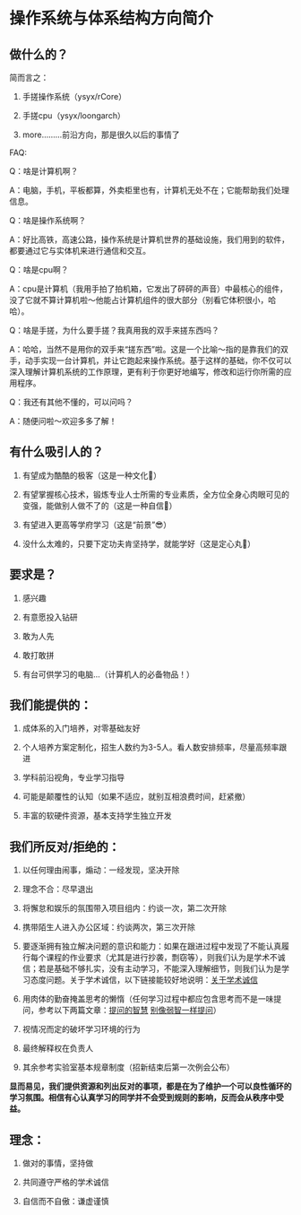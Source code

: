 # 操作系统与体系结构方向简介

## 做什么的？

简而言之：

1. 手搓操作系统（ysyx/rCore）

2. 手搓cpu（ysyx/loongarch）

3. more………前沿方向，那是很久以后的事情了

FAQ:

Q：啥是计算机啊？

A：电脑，手机，平板都算，外卖柜里也有，计算机无处不在；它能帮助我们处理信息。

Q：啥是操作系统啊？

A：好比高铁，高速公路，操作系统是计算机世界的基础设施，我们用到的软件，都要通过它与实体机来进行通信和交互。

Q：啥是cpu啊？

A：cpu是计算机（我用手拍了拍机箱，它发出了砰砰的声音）中最核心的组件，没了它就不算计算机啦～他能占计算机组件的很大部分（别看它体积很小，哈哈）。

Q：啥是手搓，为什么要手搓？我真用我的双手来搓东西吗？

A：哈哈，当然不是用你的双手来“搓东西”啦。这是一个比喻～指的是靠我们的双手，动手实现一台计算机，并让它跑起来操作系统。基于这样的基础，你不仅可以深入理解计算机系统的工作原理，更有利于你更好地编写，修改和运行你所需的应用程序。

Q：我还有其他不懂的，可以问吗？

A：随便问啦～欢迎多多了解！

## 有什么吸引人的？

1. 有望成为酷酷的极客（这是一种文化🤙）

2. 有望掌握核心技术，锻炼专业人士所需的专业素质，全方位全身心肉眼可见的变强，能做别人做不了的（这是一种自信🤏）

3. 有望进入更高等学府学习（这是“前景”😎）

4. 没什么太难的，只要下定功夫肯坚持学，就能学好（这是定心丸🤤）

## 要求是？

1. 感兴趣

2. 有意愿投入钻研

3. 敢为人先

4. 敢打敢拼

5. 有台可供学习的电脑…（计算机人的必备物品！）

## 我们能提供的：

1. 成体系的入门培养，对零基础友好

2. 个人培养方案定制化，招生人数约为3-5人。看人数安排频率，尽量高频率跟进

3. 学科前沿视角，专业学习指导

4. 可能是颠覆性的认知（如果不适应，就别互相浪费时间，赶紧撤）

5. 丰富的软硬件资源，基本支持学生独立开发

## 我们所反对/拒绝的：

1. 以任何理由闹事，煽动：一经发现，坚决开除

2. 理念不合：尽早退出

3. 将懈怠和娱乐的氛围带入项目组内：约谈一次，第二次开除

4. 携带陌生人进入办公区域：约谈两次，第三次开除

5. 要逐渐拥有独立解决问题的意识和能力：如果在跟进过程中发现了不能认真履行每个课程的作业要求（尤其是进行抄袭，剽窃等），则我们认为是学术不诚信；若是基础不够扎实，没有主动学习，不能深入理解细节，则我们认为是学习态度问题。关于学术诚信，以下链接能较好地说明：[关于学术诚信](https://ysyx.oscc.cc/slides/2306/01.html#/%E4%B8%93%E4%B8%9A%E4%B8%96%E7%95%8C%E8%A7%821---%E5%AD%A6%E6%9C%AF%E8%AF%9A%E4%BF%A1)

6. 用肉体的勤奋掩盖思考的懒惰（任何学习过程中都应包含思考而不是一味提问，参考以下两篇文章：[提问的智慧](https://github.com/ryanhanwu/How-To-Ask-Questions-The-Smart-Way/blob/main/README-zh_CN.md) [别像弱智一样提问](https://github.com/tangx/Stop-Ask-Questions-The-Stupid-Ways/blob/master/README.md)）

7. 视情况而定的破坏学习环境的行为

8. 最终解释权在负责人

9. 其余参考实验室基本规章制度（招新结束后第一次例会公布）



**显而易见，我们提供资源和列出反对的事项，都是在为了维护一个可以良性循环的学习氛围。相信有心认真学习的同学并不会受到规则的影响，反而会从秩序中受益。**



## 理念：

1. 做对的事情，坚持做

2. 共同遵守严格的学术诚信

3. 自信而不自傲：谦虚谨慎
